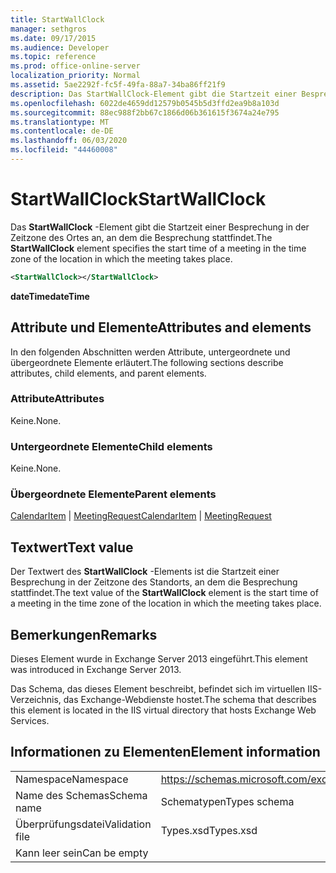 ```yaml
---
title: StartWallClock
manager: sethgros
ms.date: 09/17/2015
ms.audience: Developer
ms.topic: reference
ms.prod: office-online-server
localization_priority: Normal
ms.assetid: 5ae2292f-fc5f-49fa-88a7-34ba86ff21f9
description: Das StartWallClock-Element gibt die Startzeit einer Besprechung in der Zeitzone des Ortes an, an dem die Besprechung stattfindet.
ms.openlocfilehash: 6022de4659dd12579b0545b5d3ffd2ea9b8a103d
ms.sourcegitcommit: 88ec988f2bb67c1866d06b361615f3674a24e795
ms.translationtype: MT
ms.contentlocale: de-DE
ms.lasthandoff: 06/03/2020
ms.locfileid: "44460008"
---
```

# <a name="startwallclock"></a><span data-ttu-id="8fa12-103">StartWallClock</span><span class="sxs-lookup"><span data-stu-id="8fa12-103">StartWallClock</span></span>

<span data-ttu-id="8fa12-104">Das **StartWallClock** -Element gibt die Startzeit einer Besprechung in der Zeitzone des Ortes an, an dem die Besprechung stattfindet.</span><span class="sxs-lookup"><span data-stu-id="8fa12-104">The **StartWallClock** element specifies the start time of a meeting in the time zone of the location in which the meeting takes place.</span></span> 
  
```XML
<StartWallClock></StartWallClock>
```

<span data-ttu-id="8fa12-105">**dateTime**</span><span class="sxs-lookup"><span data-stu-id="8fa12-105">**dateTime**</span></span>

## <a name="attributes-and-elements"></a><span data-ttu-id="8fa12-106">Attribute und Elemente</span><span class="sxs-lookup"><span data-stu-id="8fa12-106">Attributes and elements</span></span>

<span data-ttu-id="8fa12-107">In den folgenden Abschnitten werden Attribute, untergeordnete und übergeordnete Elemente erläutert.</span><span class="sxs-lookup"><span data-stu-id="8fa12-107">The following sections describe attributes, child elements, and parent elements.</span></span>
  
### <a name="attributes"></a><span data-ttu-id="8fa12-108">Attribute</span><span class="sxs-lookup"><span data-stu-id="8fa12-108">Attributes</span></span>

<span data-ttu-id="8fa12-109">Keine.</span><span class="sxs-lookup"><span data-stu-id="8fa12-109">None.</span></span>
  
### <a name="child-elements"></a><span data-ttu-id="8fa12-110">Untergeordnete Elemente</span><span class="sxs-lookup"><span data-stu-id="8fa12-110">Child elements</span></span>

<span data-ttu-id="8fa12-111">Keine.</span><span class="sxs-lookup"><span data-stu-id="8fa12-111">None.</span></span>
  
### <a name="parent-elements"></a><span data-ttu-id="8fa12-112">Übergeordnete Elemente</span><span class="sxs-lookup"><span data-stu-id="8fa12-112">Parent elements</span></span>

<span data-ttu-id="8fa12-113">[CalendarItem](calendaritem.md)  |  [MeetingRequest](meetingrequest.md)</span><span class="sxs-lookup"><span data-stu-id="8fa12-113">[CalendarItem](calendaritem.md) | [MeetingRequest](meetingrequest.md)</span></span>
  
## <a name="text-value"></a><span data-ttu-id="8fa12-114">Textwert</span><span class="sxs-lookup"><span data-stu-id="8fa12-114">Text value</span></span>

<span data-ttu-id="8fa12-115">Der Textwert des **StartWallClock** -Elements ist die Startzeit einer Besprechung in der Zeitzone des Standorts, an dem die Besprechung stattfindet.</span><span class="sxs-lookup"><span data-stu-id="8fa12-115">The text value of the **StartWallClock** element is the start time of a meeting in the time zone of the location in which the meeting takes place.</span></span> 
  
## <a name="remarks"></a><span data-ttu-id="8fa12-116">Bemerkungen</span><span class="sxs-lookup"><span data-stu-id="8fa12-116">Remarks</span></span>

<span data-ttu-id="8fa12-117">Dieses Element wurde in Exchange Server 2013 eingeführt.</span><span class="sxs-lookup"><span data-stu-id="8fa12-117">This element was introduced in Exchange Server 2013.</span></span>
  
<span data-ttu-id="8fa12-118">Das Schema, das dieses Element beschreibt, befindet sich im virtuellen IIS-Verzeichnis, das Exchange-Webdienste hostet.</span><span class="sxs-lookup"><span data-stu-id="8fa12-118">The schema that describes this element is located in the IIS virtual directory that hosts Exchange Web Services.</span></span>
  
## <a name="element-information"></a><span data-ttu-id="8fa12-119">Informationen zu Elementen</span><span class="sxs-lookup"><span data-stu-id="8fa12-119">Element information</span></span>

|||
|:-----|:-----|
|<span data-ttu-id="8fa12-120">Namespace</span><span class="sxs-lookup"><span data-stu-id="8fa12-120">Namespace</span></span>  <br/> |https://schemas.microsoft.com/exchange/services/2006/types  <br/> |
|<span data-ttu-id="8fa12-121">Name des Schemas</span><span class="sxs-lookup"><span data-stu-id="8fa12-121">Schema name</span></span>  <br/> |<span data-ttu-id="8fa12-122">Schematypen</span><span class="sxs-lookup"><span data-stu-id="8fa12-122">Types schema</span></span>  <br/> |
|<span data-ttu-id="8fa12-123">Überprüfungsdatei</span><span class="sxs-lookup"><span data-stu-id="8fa12-123">Validation file</span></span>  <br/> |<span data-ttu-id="8fa12-124">Types.xsd</span><span class="sxs-lookup"><span data-stu-id="8fa12-124">Types.xsd</span></span>  <br/> |
|<span data-ttu-id="8fa12-125">Kann leer sein</span><span class="sxs-lookup"><span data-stu-id="8fa12-125">Can be empty</span></span>  <br/> ||
   

